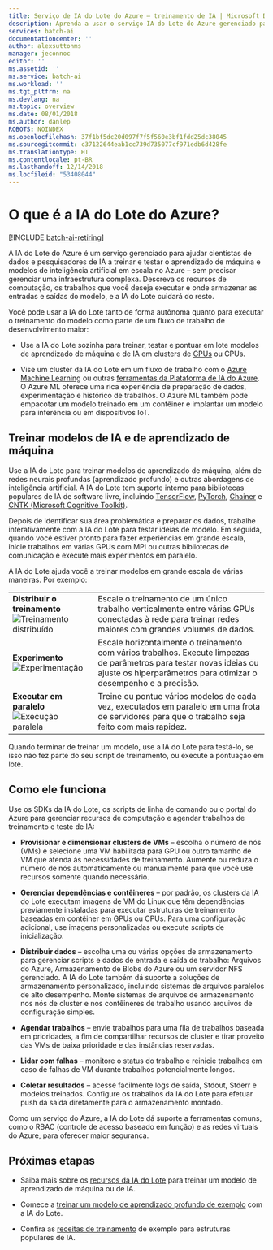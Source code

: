 ```yaml
---
title: Serviço de IA do Lote do Azure – treinamento de IA | Microsoft Docs
description: Aprenda a usar o serviço IA do Lote do Azure gerenciado para treinar IA (inteligência artificial) e outros modelos de aprendizado de máquina em clusters de GPUs e CPUs.
services: batch-ai
documentationcenter: ''
author: alexsuttonms
manager: jeconnoc
editor: ''
ms.assetid: ''
ms.service: batch-ai
ms.workload: ''
ms.tgt_pltfrm: na
ms.devlang: na
ms.topic: overview
ms.date: 08/01/2018
ms.author: danlep
ROBOTS: NOINDEX
ms.openlocfilehash: 37f1bf5dc20d097f7f5f560e3bf1fdd25dc38045
ms.sourcegitcommit: c37122644eab1cc739d735077cf971edb6d428fe
ms.translationtype: HT
ms.contentlocale: pt-BR
ms.lasthandoff: 12/14/2018
ms.locfileid: "53408044"
---
```

# <a name="what-is-azure-batch-ai"></a>O que é a IA do Lote do Azure?

[!INCLUDE [batch-ai-retiring](../../includes/batch-ai-retiring.md)]

A IA do Lote do Azure é um serviço gerenciado para ajudar cientistas de dados e pesquisadores de IA a treinar e testar o aprendizado de máquina e modelos de inteligência artificial em escala no Azure – sem precisar gerenciar uma infraestrutura complexa. Descreva os recursos de computação, os trabalhos que você deseja executar e onde armazenar as entradas e saídas do modelo, e a IA do Lote cuidará do resto.

Você pode usar a IA do Lote tanto de forma autônoma quanto para executar o treinamento do modelo como parte de um fluxo de trabalho de desenvolvimento maior:

* Use a IA do Lote sozinha para treinar, testar e pontuar em lote modelos de aprendizado de máquina e de IA em clusters de [GPUs](../virtual-machines/linux/sizes-gpu.md) ou CPUs. 

* Vise um cluster da IA do Lote em um fluxo de trabalho com o [Azure Machine Learning](../machine-learning/service/overview-what-is-azure-ml.md) ou outras [ferramentas da Plataforma de IA do Azure](https://azure.microsoft.com/overview/ai-platform/). O Azure ML oferece uma rica experiência de preparação de dados, experimentação e histórico de trabalhos. O Azure ML também pode empacotar um modelo treinado em um contêiner e implantar um modelo para inferência ou em dispositivos IoT.  

## <a name="train-machine-learning-and-ai-models"></a>Treinar modelos de IA e de aprendizado de máquina

Use a IA do Lote para treinar modelos de aprendizado de máquina, além de redes neurais profundas (aprendizado profundo) e outras abordagens de inteligência artificial. A IA do Lote tem suporte interno para bibliotecas populares de IA de software livre, incluindo [TensorFlow](https://github.com/tensorflow/tensorflow), [PyTorch](https://github.com/pytorch/pytorch), [Chainer](https://github.com/chainer/chainer) e [CNTK (Microsoft Cognitive Toolkit)](https://github.com/Microsoft/CNTK).

Depois de identificar sua área problemática e preparar os dados, trabalhe interativamente com a IA do Lote para testar ideias de modelo. Em seguida, quando você estiver pronto para fazer experiências em grande escala, inicie trabalhos em várias GPUs com MPI ou outras bibliotecas de comunicação e execute mais experimentos em paralelo.

A IA do Lote ajuda você a treinar modelos em grande escala de várias maneiras. Por exemplo:  

|  |  |
|---------|---------|
| **Distribuir o treinamento**<br/>![Treinamento distribuído](./media/overview/distributed-training.png)  | Escale o treinamento de um único trabalho verticalmente entre várias GPUs conectadas à rede para treinar redes maiores com grandes volumes de dados.|
| **Experimento**<br/>![Experimentação](./media/overview/experimentation.png) | Escale horizontalmente o treinamento com vários trabalhos. Execute limpezas de parâmetros para testar novas ideias ou ajuste os hiperparâmetros para otimizar o desempenho e a precisão. |
| **Executar em paralelo**![Execução paralela](./media/overview/parallel-execution.png) | Treine ou pontue vários modelos de cada vez, executados em paralelo em uma frota de servidores para que o trabalho seja feito com mais rapidez.|

Quando terminar de treinar um modelo, use a IA do Lote para testá-lo, se isso não fez parte do seu script de treinamento, ou execute a pontuação em lote.

## <a name="how-it-works"></a>Como ele funciona

Use os SDKs da IA do Lote, os scripts de linha de comando ou o portal do Azure para gerenciar recursos de computação e agendar trabalhos de treinamento e teste de IA: 

* **Provisionar e dimensionar clusters de VMs** – escolha o número de nós (VMs) e selecione uma VM habilitada para GPU ou outro tamanho de VM que atenda às necessidades de treinamento. Aumente ou reduza o número de nós automaticamente ou manualmente para que você use recursos somente quando necessário. 

* **Gerenciar dependências e contêineres** – por padrão, os clusters da IA do Lote executam imagens de VM do Linux que têm dependências previamente instaladas para executar estruturas de treinamento baseadas em contêiner em GPUs ou CPUs. Para uma configuração adicional, use imagens personalizadas ou execute scripts de inicialização.

* **Distribuir dados** – escolha uma ou várias opções de armazenamento para gerenciar scripts e dados de entrada e saída de trabalho: Arquivos do Azure, Armazenamento de Blobs do Azure ou um servidor NFS gerenciado. A IA do Lote também dá suporte a soluções de armazenamento personalizado, incluindo sistemas de arquivos paralelos de alto desempenho. Monte sistemas de arquivos de armazenamento nos nós de cluster e nos contêineres de trabalho usando arquivos de configuração simples.

* **Agendar trabalhos** – envie trabalhos para uma fila de trabalhos baseada em prioridades, a fim de compartilhar recursos de cluster e tirar proveito das VMs de baixa prioridade e das instâncias reservadas.

* **Lidar com falhas** – monitore o status do trabalho e reinicie trabalhos em caso de falhas de VM durante trabalhos potencialmente longos.

* **Coletar resultados** – acesse facilmente logs de saída, Stdout, Stderr e modelos treinados. Configure os trabalhos da IA do Lote para efetuar push da saída diretamente para o armazenamento montado.

Como um serviço do Azure, a IA do Lote dá suporte a ferramentas comuns, como o RBAC (controle de acesso baseado em função) e as redes virtuais do Azure, para oferecer maior segurança.  

## <a name="next-steps"></a>Próximas etapas

* Saiba mais sobre os [recursos da IA do Lote](resource-concepts.md) para treinar um modelo de aprendizado de máquina ou de IA.

* Comece a [treinar um modelo de aprendizado profundo de exemplo](quickstart-tensorflow-training-cli.md) com a IA do Lote.

* Confira as [receitas de treinamento](https://github.com/Azure/BatchAI/blob/master/recipes) de exemplo para estruturas populares de IA.
